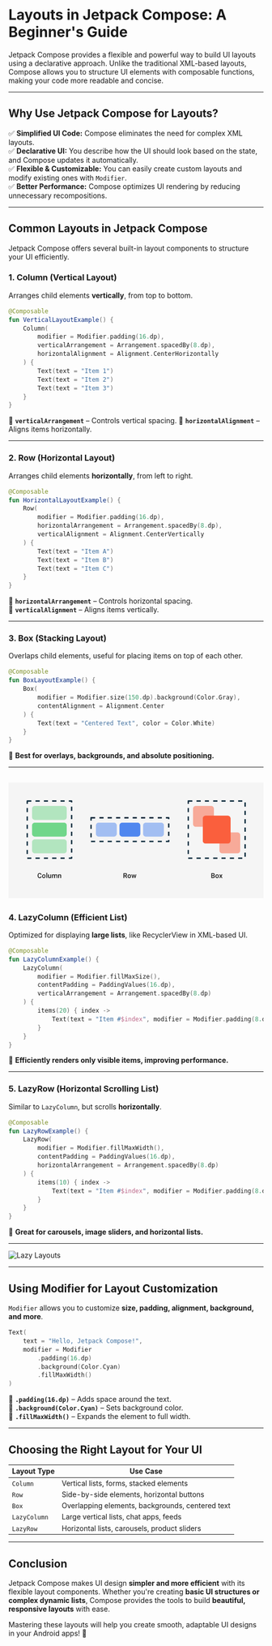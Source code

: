 
# **Layouts in Jetpack Compose: A Beginner's Guide**

Jetpack Compose provides a flexible and powerful way to build UI layouts using a declarative approach. Unlike the traditional XML-based layouts, Compose allows you to structure UI elements with composable functions, making your code more readable and concise.

---

## **Why Use Jetpack Compose for Layouts?**

✅ **Simplified UI Code:** Compose eliminates the need for complex XML layouts.  
✅ **Declarative UI:** You describe how the UI should look based on the state, and Compose updates it automatically.  
✅ **Flexible & Customizable:** You can easily create custom layouts and modify existing ones with `Modifier`.  
✅ **Better Performance:** Compose optimizes UI rendering by reducing unnecessary recompositions.  

---

## **Common Layouts in Jetpack Compose**

Jetpack Compose offers several built-in layout components to structure your UI efficiently.

### **1. Column (Vertical Layout)**
Arranges child elements **vertically**, from top to bottom.

```kotlin
@Composable
fun VerticalLayoutExample() {
    Column(
        modifier = Modifier.padding(16.dp),
        verticalArrangement = Arrangement.spacedBy(8.dp),
        horizontalAlignment = Alignment.CenterHorizontally
    ) {
        Text(text = "Item 1")
        Text(text = "Item 2")
        Text(text = "Item 3")
    }
}
```

🔹 **`verticalArrangement`** – Controls vertical spacing.
🔹 **`horizontalAlignment`** – Aligns items horizontally.

---

### **2. Row (Horizontal Layout)**
Arranges child elements **horizontally**, from left to right.

```kotlin
@Composable
fun HorizontalLayoutExample() {
    Row(
        modifier = Modifier.padding(16.dp),
        horizontalArrangement = Arrangement.spacedBy(8.dp),
        verticalAlignment = Alignment.CenterVertically
    ) {
        Text(text = "Item A")
        Text(text = "Item B")
        Text(text = "Item C")
    }
}
```

🔹 **`horizontalArrangement`** – Controls horizontal spacing.  
🔹 **`verticalAlignment`** – Aligns items vertically.  

---

### **3. Box (Stacking Layout)**
Overlaps child elements, useful for placing items on top of each other.

```kotlin
@Composable
fun BoxLayoutExample() {
    Box(
        modifier = Modifier.size(150.dp).background(Color.Gray),
        contentAlignment = Alignment.Center
    ) {
        Text(text = "Centered Text", color = Color.White)
    }
}
```

🔹 **Best for overlays, backgrounds, and absolute positioning.**

---
![Basic Layout](https://raw.githubusercontent.com/mdAkhtar21/AndroidBlogs-server/refs/heads/main/images/layout.png)
---

### **4. LazyColumn (Efficient List)**
Optimized for displaying **large lists**, like RecyclerView in XML-based UI.

```kotlin
@Composable
fun LazyColumnExample() {
    LazyColumn(
        modifier = Modifier.fillMaxSize(),
        contentPadding = PaddingValues(16.dp),
        verticalArrangement = Arrangement.spacedBy(8.dp)
    ) {
        items(20) { index ->
            Text(text = "Item #$index", modifier = Modifier.padding(8.dp))
        }
    }
}
```

🔹 **Efficiently renders only visible items, improving performance.**

---

### **5. LazyRow (Horizontal Scrolling List)**
Similar to `LazyColumn`, but scrolls **horizontally**.

```kotlin
@Composable
fun LazyRowExample() {
    LazyRow(
        modifier = Modifier.fillMaxWidth(),
        contentPadding = PaddingValues(16.dp),
        horizontalArrangement = Arrangement.spacedBy(8.dp)
    ) {
        items(10) { index ->
            Text(text = "Item #$index", modifier = Modifier.padding(8.dp))
        }
    }
}
```

🔹 **Great for carousels, image sliders, and horizontal lists.**

---

![Lazy Layouts](https://miro.medium.com/v2/resize:fit:720/format:webp/1*WRUERIR_7YnQ3zInSVXEQA.jpeg)

---

## **Using Modifier for Layout Customization**

`Modifier` allows you to customize **size, padding, alignment, background, and more**.

```kotlin
Text(
    text = "Hello, Jetpack Compose!",
    modifier = Modifier
        .padding(16.dp)
        .background(Color.Cyan)
        .fillMaxWidth()
)
```

🔹 **`.padding(16.dp)`** – Adds space around the text.  
🔹 **`.background(Color.Cyan)`** – Sets background color.  
🔹 **`.fillMaxWidth()`** – Expands the element to full width.  

---

## **Choosing the Right Layout for Your UI**

| Layout Type | Use Case |
|------------|----------|
| `Column` | Vertical lists, forms, stacked elements |
| `Row` | Side-by-side elements, horizontal buttons |
| `Box` | Overlapping elements, backgrounds, centered text |
| `LazyColumn` | Large vertical lists, chat apps, feeds |
| `LazyRow` | Horizontal lists, carousels, product sliders |

---

## **Conclusion**

Jetpack Compose makes UI design **simpler and more efficient** with its flexible layout components. Whether you're creating **basic UI structures or complex dynamic lists**, Compose provides the tools to build **beautiful, responsive layouts** with ease.

Mastering these layouts will help you create smooth, adaptable UI designs in your Android apps! 🚀
